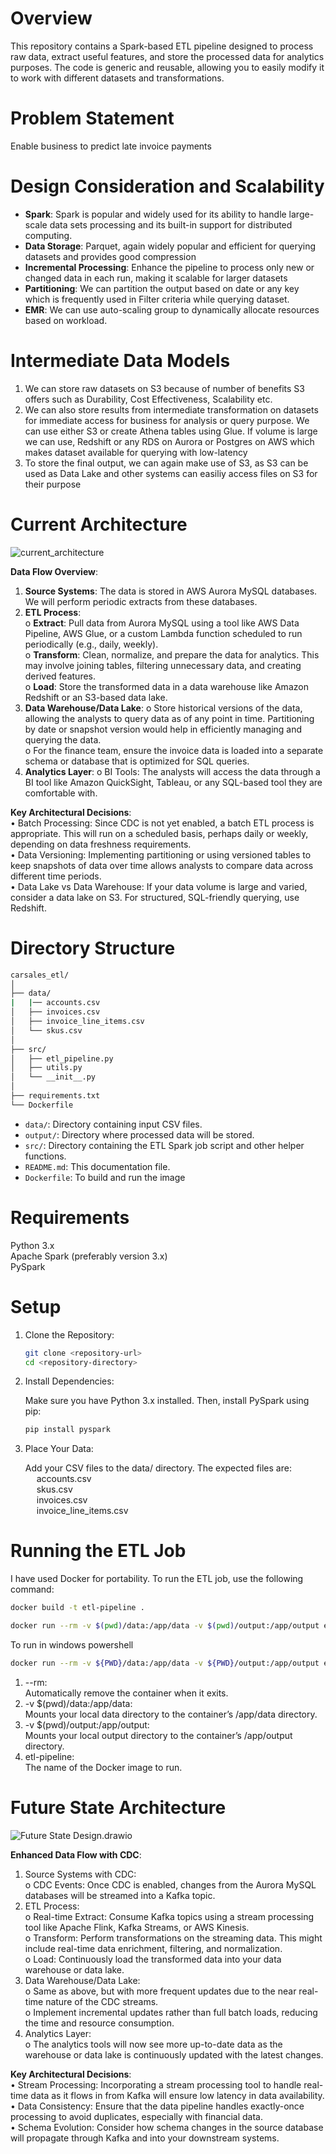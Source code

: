 # Overview
This repository contains a Spark-based ETL pipeline designed to process raw data, extract useful features, and store the processed data for analytics purposes. The code is generic and reusable, allowing you to easily modify it to work with different datasets and transformations.  


# Problem Statement  
Enable business to predict late invoice payments

# Design Consideration and Scalability
* **Spark**: Spark is popular and widely used for its ability to handle large-scale data sets processing and its built-in support for distributed computing.  
* **Data Storage**: Parquet, again widely popular and efficient for querying datasets and provides good compression  
* **Incremental Processing**: Enhance the pipeline to process only new or changed data in each run, making it scalable for larger datasets  
* **Partitioning**: We can partition the output based on date or any key which is frequently used in Filter criteria while querying dataset.  
* **EMR**: We can use auto-scaling group to dynamically allocate resources based on workload.

# Intermediate Data Models
1. We can store raw datasets on S3 because of number of benefits S3 offers such as Durability, Cost Effectiveness, Scalability etc.
2. We can also store results from intermediate transformation on datasets for immediate access for business for analysis or query purpose. We can use either S3 or create Athena tables using Glue. If volume is large we can use, Redshift or any RDS on Aurora or Postgres on AWS which makes dataset available for querying with low-latency
3. To store the final output, we can again make use of S3, as S3 can be used as Data Lake and other systems can easiliy access files on S3 for their purpose

# Current Architecture
![current_architecture](./current_architecture.drawio.png)

**Data Flow Overview**:
1.	**Source Systems**: The data is stored in AWS Aurora MySQL databases. We will perform periodic extracts from these databases.
2.	**ETL Process**:  
o	**Extract**: Pull data from Aurora MySQL using a tool like AWS Data Pipeline, AWS Glue, or a custom Lambda function scheduled to run periodically (e.g., daily, weekly).  
o	**Transform**: Clean, normalize, and prepare the data for analytics. This may involve joining tables, filtering unnecessary data, and creating derived features.  
o	**Load**: Store the transformed data in a data warehouse like Amazon Redshift or an S3-based data lake.
3.	**Data Warehouse/Data Lake**:
o	Store historical versions of the data, allowing the analysts to query data as of any point in time. Partitioning by date or snapshot version would help in efficiently managing and querying the data.  
o	For the finance team, ensure the invoice data is loaded into a separate schema or database that is optimized for SQL queries.  
4.	**Analytics Layer**:
o	BI Tools: The analysts will access the data through a BI tool like Amazon QuickSight, Tableau, or any SQL-based tool they are comfortable with.  

**Key Architectural Decisions**:  
•	Batch Processing: Since CDC is not yet enabled, a batch ETL process is appropriate. This will run on a scheduled basis, perhaps daily or weekly, depending on data freshness requirements.  
•	Data Versioning: Implementing partitioning or using versioned tables to keep snapshots of data over time allows analysts to compare data across different time periods.  
•	Data Lake vs Data Warehouse: If your data volume is large and varied, consider a data lake on S3. For structured, SQL-friendly querying, use Redshift.  

# Directory Structure
```bash 
carsales_etl/  
│  
├── data/  
|   |── accounts.csv  
│   ├── invoices.csv  
│   ├── invoice_line_items.csv  
│   └── skus.csv  
│  
├── src/  
│   ├── etl_pipeline.py  
│   ├── utils.py  
│   └── __init__.py  
│  
├── requirements.txt  
└── Dockerfile  
```

* `data/`: Directory containing input CSV files.  
* `output/`: Directory where processed data will be stored.  
* `src/`: Directory containing the ETL Spark job script and other helper functions.  
* `README.md`: This documentation file.  
* `Dockerfile`: To build and run the image

# Requirements
Python 3.x  
Apache Spark (preferably version 3.x)  
PySpark  

# Setup
1. Clone the Repository:

    ```bash 
    git clone <repository-url>
    cd <repository-directory>
    ```

2. Install Dependencies:

   Make sure you have Python 3.x installed. Then, install PySpark using pip:

    ```bash
    pip install pyspark
    ```
3. Place Your Data:

    Add your CSV files to the data/ directory. The expected files are:  
    &emsp; accounts.csv  
    &emsp; skus.csv  
    &emsp; invoices.csv  
    &emsp; invoice_line_items.csv  

# Running the ETL Job
I have used Docker for portability. To run the ETL job, use the following command:

```bash 
docker build -t etl-pipeline .
```  
```bash
docker run --rm -v $(pwd)/data:/app/data -v $(pwd)/output:/app/output etl-pipeline
```
To run in windows powershell
```bash
docker run --rm -v ${PWD}/data:/app/data -v ${PWD}/output:/app/output etl-pipeline
```

1. --rm:  
Automatically remove the container when it exits.
2. -v $(pwd)/data:/app/data:  
Mounts your local data directory to the container’s /app/data directory.
3. -v $(pwd)/output:/app/output:  
Mounts your local output directory to the container’s /app/output directory.
4. etl-pipeline:  
The name of the Docker image to run.

# Future State Architecture
![Future State Design.drawio](./Future%20State%20Design.drawio.png)

**Enhanced Data Flow with CDC**:
1.	Source Systems with CDC:  
o	CDC Events: Once CDC is enabled, changes from the Aurora MySQL databases will be streamed into a Kafka topic.  
2.	ETL Process:  
o	Real-time Extract: Consume Kafka topics using a stream processing tool like Apache Flink, Kafka Streams, or AWS Kinesis.  
o	Transform: Perform transformations on the streaming data. This might include real-time data enrichment, filtering, and normalization.  
o	Load: Continuously load the transformed data into your data warehouse or data lake.  
3.	Data Warehouse/Data Lake:  
o	Same as above, but with more frequent updates due to the near real-time nature of the CDC streams.  
o	Implement incremental updates rather than full batch loads, reducing the time and resource consumption.  
4.	Analytics Layer:  
o	The analytics tools will now see more up-to-date data as the warehouse or data lake is continuously updated with the latest changes.  

**Key Architectural Decisions**:  
•	Stream Processing: Incorporating a stream processing tool to handle real-time data as it flows in from Kafka will ensure low latency in data availability.  
•	Data Consistency: Ensure that the data pipeline handles exactly-once processing to avoid duplicates, especially with financial data.  
•	Schema Evolution: Consider how schema changes in the source database will propagate through Kafka and into your downstream systems.  
